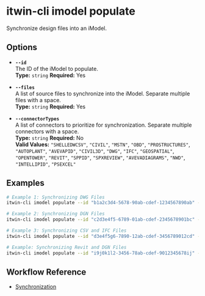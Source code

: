 # itwin-cli imodel populate

Synchronize design files into an iModel.

## Options

- **`--id`**  
  The ID of the iModel to populate.  
  **Type:** `string` **Required:** Yes

- **`--files`**  
  A list of source files to synchronize into the iModel. Separate multiple files with a space.  
  **Type:** `string`  **Required:** Yes

- **`--connectorTypes`**  
  A list of connectors to prioritize for synchronization. Separate multiple connectors with a space.  
  **Type:** `string` **Required:** No  
  **Valid Values:** `"SHELLEDWCSV"`, `"CIVIL"`, `"MSTN"`, `"OBD"`, `"PROSTRUCTURES"`, `"AUTOPLANT"`, `"AVEVAPID"`, `"CIVIL3D"`, `"DWG"`, `"IFC"`, `"GEOSPATIAL"`, `"OPENTOWER"`, `"REVIT"`, `"SPPID"`, `"SPXREVIEW"`, `"AVEVADIAGRAMS"`, `"NWD"`, `"INTELLIPID"`, `"PSEXCEL"`

## Examples

```bash
# Example 1: Synchronizing DWG Files
itwin-cli imodel populate --id "b1a2c3d4-5678-90ab-cdef-1234567890ab" --files "file1.dwg file2.dwg" --connectorTypes "DWG"

# Example 2: Synchronizing DGN Files
itwin-cli imodel populate --id "c2d3e4f5-6789-01ab-cdef-2345678901bc" --files "site1.dgn structure2.dgn" --connectorTypes "CIVIL"

# Example 3: Synchronizing CSV and IFC Files
itwin-cli imodel populate --id "d3e4f5g6-7890-12ab-cdef-3456789012cd" --files "data1.csv data2.csv model.ifc"

# Example: Synchronizing Revit and DGN Files
itwin-cli imodel populate --id "i9j0k1l2-3456-78ab-cdef-9012345678ij" --files "model.rvt design.dgn"
```

## Workflow Reference

- [Synchronization](/docs/workflows/synchronization)
